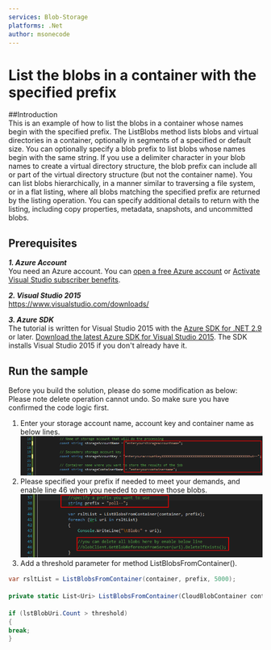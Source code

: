 ```yaml
---
services: Blob-Storage
platforms: .Net
author: msonecode
---
```


# List the blobs in a container with the specified prefix

##Introduction
<br/>
This is an example of how to list the blobs in a container whose names begin with the specified prefix.
The ListBlobs method lists blobs and virtual directories in a container, optionally in segments of a specified or default size.
You can optionally specify a blob prefix to list blobs whose names begin with the same string. If you use a delimiter character in your blob names to create a virtual directory structure, the blob prefix can include all or part of the virtual directory structure (but not the container name).
You can list blobs hierarchically, in a manner similar to traversing a file system, or in a flat listing, where all blobs matching the specified prefix are returned by the listing operation.
You can specify additional details to return with the listing, including copy properties, metadata, snapshots, and uncommitted blobs.

## Prerequisites

***1. Azure Account***
<br/>
You need an Azure account. You can [open a free Azure account](https://azure.microsoft.com/pricing/free-trial/?WT.mc_id=A261C142F) or [Activate Visual Studio subscriber benefits](https://azure.microsoft.com/pricing/member-offers/msdn-benefits-details/?WT.mc_id=A261C142F).

***2. Visual Studio 2015***
<br/>
https://www.visualstudio.com/downloads/

***3. Azure SDK***
<br/>
The tutorial is written for Visual Studio 2015 with the [Azure SDK for .NET 2.9](https://azure.microsoft.com/en-us/documentation/articles/dotnet-sdk/) or later.
[Download the latest Azure SDK for Visual Studio 2015](http://go.microsoft.com/fwlink/?linkid=518003). The SDK installs Visual Studio 2015 if you don't already have it.

## Run the sample
Before you build the solution, please do some modification as below:<br/>
Please note delete operation  cannot undo. So make sure you have confirmed the code logic first.<br/>
1.	Enter your storage account name, account key and container name as below lines.<br/>
<img src="https://github.com/zhangdingsong/ListBlobsWithinContainer/blob/master/1.png"><br/>
2.	Please specified your prefix if needed to meet your demands, and enable line 46 when you needed to remove those blobs.<br/>
<img src="https://github.com/zhangdingsong/ListBlobsWithinContainer/blob/master/2.png"><br/>
3.  Add a threshold parameter for method ListBlobsFromContainer().
```csharp
var rsltList = ListBlobsFromContainer(container, prefix, 5000);

private static List<Uri> ListBlobsFromContainer(CloudBlobContainer container, string prefix, int threshold)

if (lstBlobUri.Count > threshold)
{
break;
}
```
